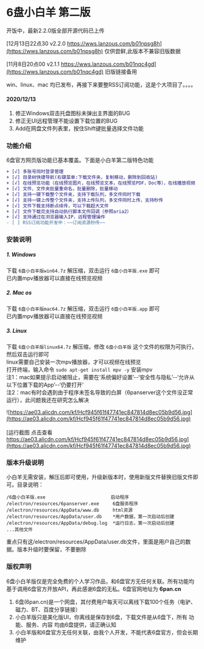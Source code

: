 # 6盘小白羊 第二版

开饭中，最新2.2.0版全部开源代码已上传  

[12月13日22点30 v2.2.0 https://wws.lanzous.com/b01npsg8h](https://wws.lanzous.com/b01npsg8h)  仅供尝鲜,此版本不兼容旧版数据

[11月8日20点00 v2.1.1 https://wws.lanzous.com/b01nqc4gd](https://wws.lanzous.com/b01nqc4gd)  旧版链接备用

win、linux、mac 均已发布，再接下来要整RSS订阅功能，这是个大项目了。。。。  

#### 2020/12/13
1. 修正Windows双击托盘图标未弹出主界面的BUG
2. 修正无UI远程管理不能设置下载位置的BUG
3. Add在网盘文件列表里，按住Shift键批量选择文件功能

### 功能介绍

6盘官方网页版功能已基本覆盖。下面是小白羊第二版特色功能<br />

``` diff
+ [√] 多账号同时登录管理
+ [√] 目录树快捷导航(右键菜单:下载文件夹，复制移动，删除到回收站)
+ [√] 在线预览功能（在线预览图片，在线预览文本，在线预览PDF，Doc等），在线播放视频
+ [√] 文件、文件夹批量重命名，批量删除，批量移动
+ [√] 支持一键下载整个文件夹，支持下载队列，多文件同时下载
+ [√] 支持一键上传整个文件夹，支持上传队列，多文件同时上传，支持秒传
+ [√] 文件下载支持断点续传，可以下载超大文件
+ [√] 文件下载完支持自动执行脚本文件回调（参照aria2）
+ [√] 支持通过在浏览器输入IP，远程管理操作
- [ ] RSS订阅功能开发中：~~订阅资源秒传~~
```

### 安装说明

##### 1. Windows  
下载 `6盘小白羊版win64.7z` 解压缩，双击运行 `6盘小白羊版.exe` 即可<br />
已内置mpv播放器可以直接在线预览视频
##### 2. Mac os  
下载 `6盘小白羊版mac64.7z` 解压缩，双击运行 `6盘小白羊版.app` 即可<br />
已内置mpv播放器可以直接在线预览视频
##### 3. Linux  
下载 `6盘小白羊版linux64.7z` 解压缩，修改 `6盘小白羊版` 这个文件的权限为可执行，然后双击运行即可<br />
linux需要自己安装一次mpv播放器，才可以视频在线预览<br />
打开终端，输入命令  <code>sudo apt-get install mpv -y</code>  安装mpv
<br />
注1：mac如果提示启动被阻止，需要在‘系统偏好设置’--‘安全性与隐私’--‘允许从以下位置下载的App’--‘仍要打开’<br />
注2：mac有时会遇到由于程序未签名导致的白屏（6panserver这个文件没正常运行），此问题我还在研究怎么解决<br />

![https://ae03.alicdn.com/kf/Hcf945f61f47741ec847814d8ec05b9d56.jpg](https://ae03.alicdn.com/kf/Hcf945f61f47741ec847814d8ec05b9d56.jpg)
<br /><br />
[运行截图 点击查看 https://ae03.alicdn.com/kf/Hcf945f61f47741ec847814d8ec05b9d56.jpg](https://ae03.alicdn.com/kf/Hcf945f61f47741ec847814d8ec05b9d56.jpg)
<br />

### 版本升级说明

小白羊无需安装，解压后即可使用，升级新版本时，使用新版文件替换旧版文件即可。目录说明：<br />
```
/6盘小白羊版.exe                        启动程序  
/electron/resources/6panserver.exe     6盘服务程序   
/electron/resources/AppData/www.db     html资源  
/electron/resources/AppData/user.db    *用户数据，第一次启动后创建  
/electron/resources/AppData/debug.log  *运行日志，第一次启动后创建  
...其他文件
```
重点只有这/electron/resources/AppData/user.db文件，里面是用户自己的数据。版本升级时要保留，不要删除  


### 版权声明

6盘小白羊版仅是完全免费的个人学习作品，和6盘官方无任何关联。所有功能均基于调用6盘官方开放API，再此感谢6盘的无私。6盘官网地址为  **6pan.cn** 

1. 6盘(6pan.cn)是一个网盘，其付费用户每天可以离线下载100个任务（电驴、磁力、BT、百度分享链接）
2. 小白羊版只是美化版UI，你离线是保存到6盘，下载文件是从6盘下，所有 功能、服务、内容 均由6盘提供，请正确认知
3. 小白羊版和6盘官方无任何关联，由我个人开发，不能代表6盘官方，但会长期维护
